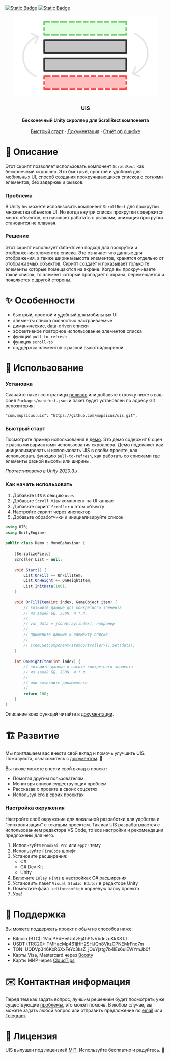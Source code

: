 <a href="./README.md">![Static Badge](https://img.shields.io/badge/english-118027)</a>
<a href="./README.ru.md">![Static Badge](https://img.shields.io/badge/русский-0390fc)</a>
<p align="center">
    <img alt="UIS (Unity infinite scroller)" height="256" width="448" src="Media/logo-uis.png">
</p>
<h3 align="center">UIS</h3>
<h4 align="center">Бесконечный Unity скроллер для ScrollRect компонента</h4>
<p align="center">
    <a href="#быстрый-старт">Быстрый старт</a> · <a href="/Documentation~/index.md">Документация</a> · <a href="https://github.com/mopsicus/uis/issues">Отчёт об ошибке</a>
</p>

# 💬 Описание

Этот скрипт позволяет использовать компонент `ScrollRect` как бесконечный скроллер. Это быстрый, простой и удобный для мобильных UI, способ создания прокручивающихся списков с сотнями элементов, без задержек и рывков.

### Проблема

В Unity вы можете использовать компонент `ScrollRect` для прокрутки множества объектов UI. Но когда внутри списка прокрутки содержится много объектов, он начинает работать с рывками, анимация прокрутки становится не плавная.

### Решение

Этот скрипт использует data-driven подход для прокрутки и отображения элементов списка. Это означает что данные для отображения, а также ширина/высота элементов, хранятся отдельно от отображаемых объектов. Скрипт создаёт и показывает только те элементы которые помещаются на экране. Когда вы прокручиваете такой список, то элемент который пропадает с экрана, перемещается и появляется с другой стороны.

# ✨ Особенности

- быстрый, простой и удобный для мобильных UI
- элементы списка полностью настраиваемые
- диманические, data-driven списки
- эффективное повторное использование элементов списка
- функция `pull-to-refresh`
- функция `scroll-to`
- поддержка элементов с разной высотой/шириной

# 🚀 Использование

### Установка

Скачайте пакет со страницы [релизов](https://github.com/mopsicus/uis/releases) или добавьте строчку ниже в ваш файл `Packages/manifest.json` и пакет будет установлен по адресу Git репозитория:

```
"com.mopsicus.uis": "https://github.com/mopsicus/uis.git",
```

### Быстрый старт

Посмотрите пример использования в [демо](./Samples~/Demo). Это демо содержит 6 сцен с разными вариантами использования скроллера. Демо подскажет как инициализировать и использовать UIS в своём проекте, как использовать функцию `pull-to-refresh`, как работать со списками где элементы разной высоты или ширины.

_Протестировано в Unity 2020.3.x._

### Как начать использовать

1. Добавьте `UIS` в секцию `uses`
2. Добавьте `Scroll View` компонент на UI канвас
3. Добавьте скрипт `Scroller` к этом объекту
4. Настройте скрипт через инспектор
5. Добавьте обработчики и инициализируйте список

```csharp
using UIS;
using UnityEngine;

public class Demo : MonoBehaviour {

    [SerializeField]
    Scroller List = null;

    void Start() {
        List.OnFill += OnFillItem;
        List.OnHeight += OnHeightItem;
        List.InitData(100);
    }

    void OnFillItem(int index, GameObject item) {
        // возьмите данные для конкретного элемента
        // из вашей БД, JSON, и т.п.
        //
        // var data = jsonArray[index]; например
        //
        // примените данные к элементу списка
        //
        // item.GetComponent<ItemController>().Set(data);
    }

    int OnHeightItem(int index) {
        // возьмите данные о высоте конкретного элемента
        // из вашей БД, JSON, и т.п.
        //
        // или вычислите динамически
        //
        return 100;
    }
}
```

Описание всех функций читайте в [документации](Documentation~/index.md).


# 🏗️ Развитие

Мы приглашаем вас внести свой вклад и помочь улучшить UIS. Пожалуйста, ознакомьтесь с [документом](./CONTRIBUTING.md). 🤗

Вы также можете внести свой вклад в проект:

- Помогая другим пользователям
- Мониторя список существующих проблем
- Рассказав о проекте в своих соцсетях
- Используя его в своих проектах

### Настройка окружения

Настройте своё окружение для локальной разработки для удобства и "синхронизации" с текущим проектом. Так как UIS разрабатывается с использованием редактора VS Code, то все настройки и рекомендации предложены для него.

1. Используйте `Monokai Pro` или `eppz!` тему
2. Используйте `FiraCode` шрифт
3. Установите расширения:
    - C#
    - C# Dev Kit
    - Unity
4. Включите `Inlay Hints` в настройках C# расширения
5. Установить пакет `Visual Studio Editor` в редакторе Unity
6. Поместите файл `.editorconfig` в корневую папку проекта
7. Ура!

# 🤝 Поддержка

Вы можете поддержать проект любым из способов ниже:

* Bitcoin (BTC): 1VccPXdHeiUofzEj4hPfvVbdnzoKkX8TJ
* USDT (TRC20): TMHacMp461jHH2SHJQn8VkzCPNEMrFno7m
* TON: UQDVp346KxR6XxFeYc3ksZ_jOuYjztg7b4lEs6ulEWYmJb0f
* Карты Visa, Mastercard через [Boosty](https://boosty.to/mopsicus/donate)
* Карты МИР через [CloudTips](https://pay.cloudtips.ru/p/9f507669)

# ✉️ Контактная информация

Перед тем как задать вопрос, лучшим решением будет посмотреть уже существующие [проблемы](https://github.com/mopsicus/uis/issues), это может помочь. В любом случае, вы можете задать любой вопрос или отправить предложение по [email](mailto:mail@mopsicus.ru) или [Telegram](https://t.me/mopsicus).

# 🔑 Лицензия

UIS выпущен под лицензией [MIT](./LICENSE.md). Используйте бесплатно и радуйтесь. 🎉